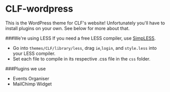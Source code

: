CLF-wordpress
=============

This is the WordPress theme for CLF's website! Unfortunately you'll have to install plugins on your own. See below for more about that.

###We're using LESS
If you need a free LESS compiler, use [SimpLESS](http://wearekiss.com/simpless).

* Go into `themes/CLF/library/less`, drag `ie`,`login`, and `style.less` into your LESS compiler.
* Set each file to compile in its respective .css file in the `css` folder.

###Plugins we use
* Events Organiser
* MailChimp Widget